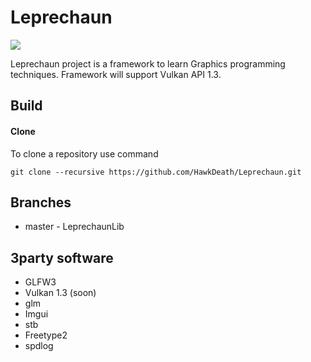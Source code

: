 # Leprechaun

[<img src="https://upload.wikimedia.org/wikipedia/commons/thumb/0/0b/Leprechaun_ill_artlibre_jnl.png/135px-Leprechaun_ill_artlibre_jnl.png">](https://en.wikipedia.org/wiki/Leprechaun)

Leprechaun project is a framework to learn Graphics programming techniques.
Framework will support Vulkan API 1.3.

## Build
#### Clone
To clone a repository use command
```
git clone --recursive https://github.com/HawkDeath/Leprechaun.git
```

## Branches

* master - LeprechaunLib

## 3party software
* GLFW3
* Vulkan 1.3 (soon)
* glm
* Imgui
* stb
* Freetype2
* spdlog